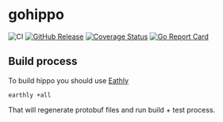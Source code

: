 # gohippo

![CI](https://github.com/kentik/gohippo/workflows/CI/badge.svg)
[![GitHub Release](https://img.shields.io/github/release/kentik/gohippo.svg?style=flat)](https://github.com/kentik/gohippo/releases/latest)
[![Coverage Status](https://coveralls.io/repos/github/kentik/gohippo/badge.svg?branch=main)](https://coveralls.io/github/kentik/gohippo?branch=main)
[![Go Report Card](https://goreportcard.com/badge/github.com/kentik/gohippo)](https://goreportcard.com/report/github.com/kentik/gohippo) 

## Build process

To build hippo you should use [Eathly](https://earthly.dev/)
```
earthly +all
```

That will regenerate protobuf files and run build + test process.
